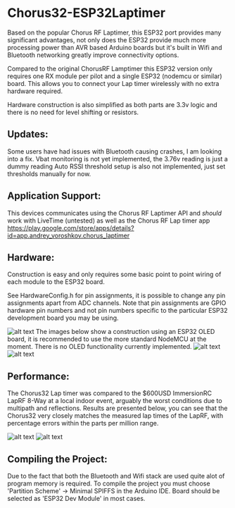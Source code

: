# Chorus32-ESP32Laptimer

Based on the popular Chorus RF Laptimer, this ESP32 port provides many significant advantages, not only does the ESP32 provide much more processing power than AVR based Arduino boards but it's built in Wifi and Bluetooth networking greatly improve connectivity options. 

Compared to the original ChorusRF Lamptimer this ESP32 version only requires one RX module per pilot and a single ESP32 (nodemcu or similar) board. This allows you to connect your Lap timer wirelessly with no extra hardware required. 

Hardware construction is also simplified as both parts are 3.3v logic and there is no need for level shifting or resistors.  

Updates:
-----
Some users have had issues with Bluetooth causing crashes, I am looking into a fix.
Vbat monitoring is not yet implemented, the 3.76v reading is just a dummy reading
Auto RSSI threshold setup is also not implemented, just set thresholds manually for now. 

Application Support:
-----
This devices communicates using the Chorus RF Laptimer API and _should_ work with LiveTime (untested) as well as the Chorus RF Lap timer  app 
https://play.google.com/store/apps/details?id=app.andrey_voroshkov.chorus_laptimer


Hardware:
-----
Construction is easy and only requires some basic point to point wiring of each module to the ESP32 board.

See HardwareConfig.h for pin assignments, it is possible to change any pin assignments apart from ADC channels. Note that pin assignments are GPIO hardware pin numbers and not pin numbers specific to the particular ESP32 development board you may be using. 

![alt text](https://raw.githubusercontent.com/AlessandroAU/Chorus32-ESP32LapTimer/master/wiring.png)
The images below show a construction using an ESP32 OLED board, it is recommended  to use the more standard NodeMCU at the moment. There is no OLED functionality  currently implemented. 
![alt text](https://raw.githubusercontent.com/AlessandroAU/Chorus32-ESP32LapTimer/master/hardwareImage1.png)
![alt text](https://raw.githubusercontent.com/AlessandroAU/Chorus32-ESP32LapTimer/master/HardwareImage2.png)


Performance:
-----
The Chorus32 Lap timer was compared to the $600USD ImmersionRC LapRF 8-Way at a local indoor event, arguably the worst conditions due to multipath and reflections. Results are presented below, you can see that the Chorus32 very closely matches the measured lap times of the LapRF, with percentage errors within the parts per million range. 

![alt text](https://raw.githubusercontent.com/AlessandroAU/Chorus32-ESP32LapTimer/master/Comparison1.png)
![alt text](https://raw.githubusercontent.com/AlessandroAU/Chorus32-ESP32LapTimer/master/Comparison2.png)

Compiling the Project:
-----
Due to the fact that both the Bluetooth and Wifi stack are used quite alot of program memory is required. To compile the project you must choose 'Partition Scheme' -> Minimal SPIFFS in the Arduino IDE. Board should be selected as 'ESP32 Dev Module' in most cases.
